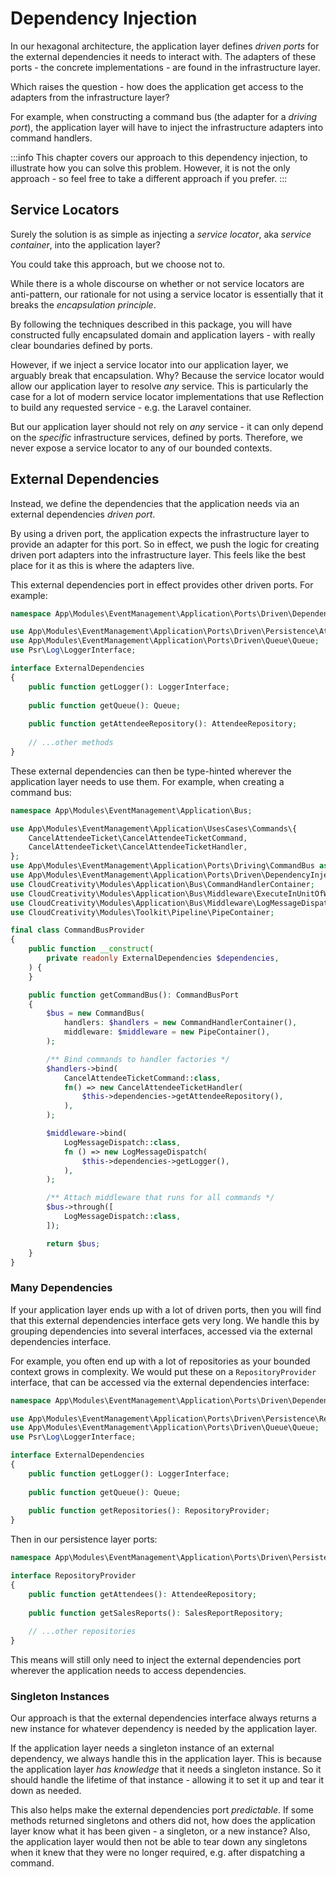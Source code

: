 # Dependency Injection

In our hexagonal architecture, the application layer defines _driven ports_ for the external dependencies it needs to
interact with. The adapters of these ports - the concrete implementations - are found in the infrastructure layer.

Which raises the question - how does the application get access to the adapters from the infrastructure layer?

For example, when constructing a command bus (the adapter for a _driving port_), the application layer will have to
inject the infrastructure adapters into command handlers.

:::info
This chapter covers our approach to this dependency injection, to illustrate how you can solve this problem. However, it
is not the only approach - so feel free to take a different approach if you prefer.
:::

## Service Locators

Surely the solution is as simple as injecting a _service locator_, aka _service container_, into the application layer?

You could take this approach, but we choose not to.

While there is a whole discourse on whether or not service locators are anti-pattern, our rationale for not using a
service locator is essentially that it breaks the _encapsulation principle_.

By following the techniques described in this package, you will have constructed fully encapsulated domain and
application layers - with really clear boundaries defined by ports.

However, if we inject a service locator into our application layer, we arguably break that encapsulation. Why? Because
the service locator would allow our application layer to resolve _any_ service. This is particularly the case for a lot
of modern service locator implementations that use Reflection to build any requested service - e.g. the Laravel
container.

But our application layer should not rely on _any_ service - it can only depend on the _specific_ infrastructure
services, defined by ports. Therefore, we never expose a service locator to any of our bounded contexts.

## External Dependencies

Instead, we define the dependencies that the application needs via an external dependencies _driven port_.

By using a driven port, the application expects the infrastructure layer to provide an adapter for this port. So in
effect, we push the logic for creating driven port adapters into the infrastructure layer. This feels like the best
place for it as this is where the adapters live.

This external dependencies port in effect provides other driven ports. For example:

```php
namespace App\Modules\EventManagement\Application\Ports\Driven\DependencyInjection;

use App\Modules\EventManagement\Application\Ports\Driven\Persistence\AttendeeRepository;
use App\Modules\EventManagement\Application\Ports\Driven\Queue\Queue;
use Psr\Log\LoggerInterface;

interface ExternalDependencies
{
    public function getLogger(): LoggerInterface;
    
    public function getQueue(): Queue;
    
    public function getAttendeeRepository(): AttendeeRepository;
    
    // ...other methods
}
```

These external dependencies can then be type-hinted wherever the application layer needs to use them. For example, when
creating a command bus:

```php
namespace App\Modules\EventManagement\Application\Bus;

use App\Modules\EventManagement\Application\UsesCases\Commands\{
    CancelAttendeeTicket\CancelAttendeeTicketCommand,
    CancelAttendeeTicket\CancelAttendeeTicketHandler,
};
use App\Modules\EventManagement\Application\Ports\Driving\CommandBus as CommandBusPort;
use App\Modules\EventManagement\Application\Ports\Driven\DependencyInjection\ExternalDependencies;
use CloudCreativity\Modules\Application\Bus\CommandHandlerContainer;
use CloudCreativity\Modules\Application\Bus\Middleware\ExecuteInUnitOfWork;
use CloudCreativity\Modules\Application\Bus\Middleware\LogMessageDispatch;
use CloudCreativity\Modules\Toolkit\Pipeline\PipeContainer;

final class CommandBusProvider
{
    public function __construct(
        private readonly ExternalDependencies $dependencies,
    ) {
    }

    public function getCommandBus(): CommandBusPort
    {
        $bus = new CommandBus(
            handlers: $handlers = new CommandHandlerContainer(),
            middleware: $middleware = new PipeContainer(),
        );

        /** Bind commands to handler factories */
        $handlers->bind(
            CancelAttendeeTicketCommand::class,
            fn() => new CancelAttendeeTicketHandler(
                $this->dependencies->getAttendeeRepository(),
            ),
        );

        $middleware->bind(
            LogMessageDispatch::class,
            fn () => new LogMessageDispatch(
                $this->dependencies->getLogger(),
            ),
        );

        /** Attach middleware that runs for all commands */
        $bus->through([
            LogMessageDispatch::class,
        ]);

        return $bus;
    }
}
```

### Many Dependencies

If your application layer ends up with a lot of driven ports, then you will find that this external dependencies
interface gets very long. We handle this by grouping dependencies into several interfaces, accessed via the external
dependencies interface.

For example, you often end up with a lot of repositories as your bounded context grows in complexity. We would put these
on a `RepositoryProvider` interface, that can be accessed via the external dependencies interface:

```php
namespace App\Modules\EventManagement\Application\Ports\Driven\DependencyInjection;

use App\Modules\EventManagement\Application\Ports\Driven\Persistence\RepositoryProvider;
use App\Modules\EventManagement\Application\Ports\Driven\Queue\Queue;
use Psr\Log\LoggerInterface;

interface ExternalDependencies
{
    public function getLogger(): LoggerInterface;
    
    public function getQueue(): Queue;
    
    public function getRepositories(): RepositoryProvider;
}
```

Then in our persistence layer ports:

```php
namespace App\Modules\EventManagement\Application\Ports\Driven\Persistence;

interface RepositoryProvider
{
    public function getAttendees(): AttendeeRepository;
    
    public function getSalesReports(): SalesReportRepository;
    
    // ...other repositories
}
```

This means will still only need to inject the external dependencies port wherever the application needs to access
dependencies.

### Singleton Instances

Our approach is that the external dependencies interface always returns a new instance for whatever dependency is needed
by the application layer.

If the application layer needs a singleton instance of an external dependency, we always handle this in the application
layer. This is because the application layer _has knowledge_ that it needs a singleton instance. So it should handle the
lifetime of that instance - allowing it to set it up and tear it down as needed.

This also helps make the external dependencies port _predictable_. If some methods returned singletons and others did
not, how does the application layer know what it has been given - a singleton, or a new instance? Also, the application
layer would then not be able to tear down any singletons when it knew that they were no longer required, e.g. after
dispatching a command.
